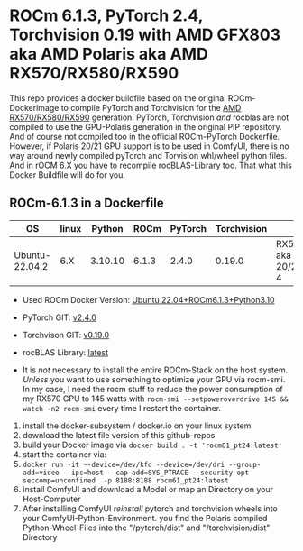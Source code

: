 # ROCm 6.1.3, PyTorch 2.4, Torchvision 0.19 with AMD GFX803 aka AMD Polaris aka AMD RX570/RX580/RX590

This repo provides a docker buildfile based on the original ROCm-Dockerimage to compile PyTorch and Torchvision for the [AMD RX570/RX580/RX590](https://en.wikipedia.org/wiki/Radeon_500_series) generation. PyTorch, Torchvision _and_ rocblas are not compiled to use the GPU-Polaris generation in the original PIP repository. And of course not compiled too in the official ROCm-PyTorch Dockerfile. However, if Polaris 20/21 GPU support is to be used in ComfyUI, there is no way around newly compiled pyTorch and Torvision whl/wheel python files. And in rOCM 6.X you have to recompile rocBLAS-Library too. That what this Docker Buildfile will do for you.

## ROCm-6.1.3 in a Dockerfile

|OS            |linux|Python|ROCm |PyTorch|Torchvision|GPU|
|--------------|-----|------|-----|-----|-----|-----|
|Ubuntu-22.04.2|6.X |3.10.10|6.1.3|2.4.0|0.19.0|RX570/580/590 aka Polaris 20/21 aka GCN 4|

* Used ROCm Docker Version: [Ubuntu 22.04+ROCm6.1.3+Python3.10](https://hub.docker.com/layers/rocm/pytorch/rocm6.1.3_ubuntu22.04_py3.10_pytorch_release-2.1.2/images/sha256-456d74f70687b6684a95c296778192a729dde2bfec51ed12f7240e5aa399b09d?context=explore)     

* PyTorch GIT: [v2.4.0](https://github.com/pytorch/pytorch)
* Torchvison GIT: [v0.19.0](https://github.com/pytorch/vision)
* rocBLAS Library: [latest](https://github.com/ROCm/rocBLAS)

- It is _not_ necessary to install the entire ROCm-Stack on the host system. _Unless_ you want to use something to optimize your GPU via rocm-smi. In my case, I need the rocm stuff to reduce the power consumption of my RX570 GPU to 145 watts with `rocm-smi --setpoweroverdrive 145 && watch -n2 rocm-smi` every time I restart the container.

1. install the docker-subsystem / docker.io on your linux system
2. download the latest file version of this github-repos
3. build your Docker image via `docker build . -t 'rocm61_pt24:latest'`
4. start the container via:
5. `docker run -it --device=/dev/kfd --device=/dev/dri --group-add=video --ipc=host --cap-add=SYS_PTRACE --security-opt seccomp=unconfined  -p 8188:8188 rocm61_pt24:latest`
7. install ComfyUI and download a Model or map an Directory on your Host-Computer
8. After installing ComfyUI _reinstall_ pytorch and torchvision wheels into your ComfyUI-Python-Environment. you find the Polaris compiled Python-Wheel-Files into the "/pytorch/dist" and "/torchvision/dist" Directory
